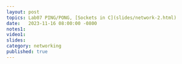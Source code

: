 ```yaml
---
layout: post
topics: Lab07 PING/PONG, [Sockets in C](slides/network-2.html)
date:   2023-11-16 08:00:00 -0800
notes1: 
video1: 
slides: 
category: networking
published: true
---
```

